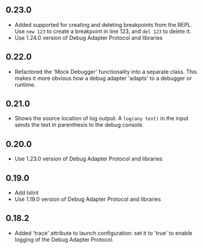 ## 0.23.0
* Added supported for creating and deleting breakpoints from the REPL. Use `new 123` to create a breakpoint in line 123, and `del 123` to delete it.
* Use 1.24.0 version of Debug Adapter Protocol and libraries

## 0.22.0
* Refactored the 'Mock Debugger' functionality into a separate class. This makes it more obvious how a debug adapter 'adapts' to a debugger or runtime.

## 0.21.0
* Shows the source location of log output. A `log(any text)` in the input sends the text in parenthesis to the debug console.

## 0.20.0
* Use 1.23.0 version of Debug Adapter Protocol and libraries

## 0.19.0
* Add tslint
* Use 1.19.0 version of Debug Adapter Protocol and libraries

## 0.18.2
* Added 'trace' attribute to launch configuration: set it to 'true' to enable logging of the Debug Adapter Protocol.

